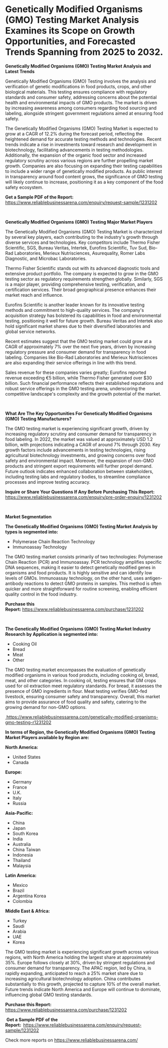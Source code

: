 <p><h1>Genetically Modified Organisms (GMO) Testing Market Analysis Examines its Scope on Growth Opportunities, and Forecasted Trends Spanning from 2025 to 2032.</h1></p><p><strong>Genetically Modified Organisms (GMO) Testing Market Analysis and Latest Trends</strong></p>
<p><p>Genetically Modified Organisms (GMO) Testing involves the analysis and verification of genetic modifications in food products, crops, and other biological materials. This testing ensures compliance with regulatory standards and consumer safety, addressing concerns about the potential health and environmental impacts of GMO products. The market is driven by increasing awareness among consumers regarding food sourcing and labeling, alongside stringent government regulations aimed at ensuring food safety.</p><p>The Genetically Modified Organisms (GMO) Testing Market is expected to grow at a CAGR of 12.2% during the forecast period, reflecting the heightened demand for accurate testing methods and technologies. Recent trends indicate a rise in investments toward research and development in biotechnology, facilitating advancements in testing methodologies. Additionally, the expansion of the organic food sector and increased regulatory scrutiny across various regions are further propelling market growth. Companies are also focusing on expanding their testing capabilities to include a wider range of genetically modified products. As public interest in transparency around food content grows, the significance of GMO testing will likely continue to increase, positioning it as a key component of the food safety ecosystem.</p></p>
<p><strong>Get a Sample PDF of the Report:&nbsp;</strong> <a href="https://www.reliablebusinessarena.com/enquiry/request-sample/1231202?utm_campaign=2805&utm_medium=2&utm_source=Github&utm_content=ia&utm_term=07042025&utm_id=genetically-modified-organisms-gmo-testing">https://www.reliablebusinessarena.com/enquiry/request-sample/1231202</a></p>
<p>&nbsp;</p>
<p><strong>Genetically Modified Organisms (GMO) Testing Major Market Players</strong></p>
<p><p>The Genetically Modified Organisms (GMO) Testing Market is characterized by several key players, each contributing to the industry's growth through diverse services and technologies. Key competitors include Thermo Fisher Scientific, SGS, Bureau Veritas, Intertek, Eurofins Scientific, Tuv Sud, Bio-Rad Laboratories, Merieux Nutrisciences, Asurequality, Romer Labs Diagnostic, and Microbac Laboratories.</p><p>Thermo Fisher Scientific stands out with its advanced diagnostic tools and extensive product portfolio. The company is expected to grow in the GMO testing sector as regulatory requirements strengthen globally. Similarly, SGS is a major player, providing comprehensive testing, verification, and certification services. Their broad geographical presence enhances their market reach and influence.</p><p>Eurofins Scientific is another leader known for its innovative testing methods and commitment to high-quality services. The company's acquisition strategy has bolstered its capabilities in food and environmental testing, positioning it well for future growth. Bureau Veritas and Intertek also hold significant market shares due to their diversified laboratories and global service networks.</p><p>Recent estimates suggest that the GMO testing market could grow at a CAGR of approximately 7% over the next five years, driven by increasing regulatory pressure and consumer demand for transparency in food labeling. Companies like Bio-Rad Laboratories and Merieux Nutrisciences are also expanding their service offerings in line with this trend. </p><p>Sales revenue for these companies varies greatly; Eurofins reported revenue exceeding €5 billion, while Thermo Fisher generated over $30 billion. Such financial performance reflects their established reputations and robust service offerings in the GMO testing arena, underscoring the competitive landscape's complexity and the growth potential of the market.</p></p>
<p>&nbsp;</p>
<p><strong>What Are The Key Opportunities For Genetically Modified Organisms (GMO) Testing Manufacturers?</strong></p>
<p><p>The GMO testing market is experiencing significant growth, driven by increasing regulatory scrutiny and consumer demand for transparency in food labeling. In 2022, the market was valued at approximately USD 1.2 billion, with projections indicating a CAGR of around 7% through 2030. Key growth factors include advancements in testing technologies, rising agricultural biotechnology investments, and growing concerns over food safety and environmental impact. Moreover, the expansion of non-GMO products and stringent export requirements will further propel demand. Future outlook indicates enhanced collaboration between stakeholders, including testing labs and regulatory bodies, to streamline compliance processes and improve testing accuracy.</p></p>
<p><strong>Inquire or Share Your Questions If Any Before Purchasing This Report:</strong> <a href="https://www.reliablebusinessarena.com/enquiry/pre-order-enquiry/1231202?utm_campaign=2805&utm_medium=2&utm_source=Github&utm_content=ia&utm_term=07042025&utm_id=genetically-modified-organisms-gmo-testing">https://www.reliablebusinessarena.com/enquiry/pre-order-enquiry/1231202</a></p>
<p>&nbsp;</p>
<p><strong>Market Segmentation</strong></p>
<p><strong>The Genetically Modified Organisms (GMO) Testing Market Analysis by types is segmented into:</strong></p>
<p><ul><li>Polymerase Chain Reaction Technology</li><li>Immunoassay Technology</li></ul></p>
<p><p>The GMO testing market consists primarily of two technologies: Polymerase Chain Reaction (PCR) and Immunoassay. PCR technology amplifies specific DNA sequences, making it easier to detect genetically modified genes in organisms and food products. It is highly sensitive and can identify low levels of GMOs. Immunoassay technology, on the other hand, uses antigen-antibody reactions to detect GMO proteins in samples. This method is often quicker and more straightforward for routine screening, enabling efficient quality control in the food industry.</p></p>
<p><strong>Purchase this Report:&nbsp;</strong><a href="https://www.reliablebusinessarena.com/purchase/1231202?utm_campaign=2805&utm_medium=2&utm_source=Github&utm_content=ia&utm_term=07042025&utm_id=genetically-modified-organisms-gmo-testing">https://www.reliablebusinessarena.com/purchase/1231202</a></p>
<p>&nbsp;</p>
<p><strong>The Genetically Modified Organisms (GMO) Testing Market Industry Research by Application is segmented into:</strong></p>
<p><ul><li>Cooking Oil</li><li>Bread</li><li>Meat</li><li>Other</li></ul></p>
<p><p>The GMO testing market encompasses the evaluation of genetically modified organisms in various food products, including cooking oil, bread, meat, and other categories. In cooking oil, testing ensures that GM crops used for oil extraction meet regulatory standards. For bread, it assesses the presence of GMO ingredients in flour. Meat testing verifies GMO-fed livestock, ensuring consumer safety and transparency. Overall, this market aims to provide assurance of food quality and safety, catering to the growing demand for non-GMO options.</p></p>
<p><a href="https://www.reliablebusinessarena.com/genetically-modified-organisms-gmo-testing-r1231202?utm_campaign=2805&utm_medium=2&utm_source=Github&utm_content=ia&utm_term=07042025&utm_id=genetically-modified-organisms-gmo-testing">&nbsp;https://www.reliablebusinessarena.com/genetically-modified-organisms-gmo-testing-r1231202</a></p>
<p><strong>In terms of Region, the Genetically Modified Organisms (GMO) Testing Market Players available by Region are:</strong></p>
<p>
    <p> <strong> North America: </strong>
        <ul>
            <li>United States</li>
            <li>Canada</li>
        </ul>
        </p> 
    <p> <strong> Europe: </strong>
        <ul>
            <li>Germany</li>
            <li>France</li>
            <li>U.K.</li>
            <li>Italy</li>
            <li>Russia</li>
        </ul>
        </p> 
    <p> <strong> Asia-Pacific: </strong>
        <ul>
            <li>China</li>
            <li>Japan</li>
            <li>South Korea</li>
            <li>India</li>
            <li>Australia</li>
            <li>China Taiwan</li>
            <li>Indonesia</li>
            <li>Thailand</li>
            <li>Malaysia</li>
        </ul>
        </p> 
    <p> <strong> Latin America: </strong>
        <ul>
            <li>Mexico</li>
            <li>Brazil</li>
            <li>Argentina Korea</li>
            <li>Colombia</li>
        </ul>
        </p> 
    <p> <strong> Middle East & Africa: </strong>
        <ul>
            <li>Turkey</li>
            <li>Saudi</li>
            <li>Arabia</li>
            <li>UAE</li>
            <li>Korea</li>
        </ul>
    </p>
    </p>
<p><p>The GMO testing market is experiencing significant growth across various regions, with North America holding the largest share at approximately 35%. Europe follows closely at 30%, driven by stringent regulations and consumer demand for transparency. The APAC region, led by China, is rapidly expanding, anticipated to reach a 25% market share due to increasing agricultural biotechnology adoption. China contributes substantially to this growth, projected to capture 10% of the overall market. Future trends indicate North America and Europe will continue to dominate, influencing global GMO testing standards.</p></p>
<p><strong>Purchase this Report: </strong><a href="https://www.reliablebusinessarena.com/purchase/1231202?utm_campaign=2805&utm_medium=2&utm_source=Github&utm_content=ia&utm_term=07042025&utm_id=genetically-modified-organisms-gmo-testing">https://www.reliablebusinessarena.com/purchase/1231202</a></p>
<p>&nbsp;<strong>Get a Sample PDF of the Report:&nbsp;&nbsp;</strong><a href="https://www.reliablebusinessarena.com/enquiry/request-sample/1231202?utm_campaign=2805&utm_medium=2&utm_source=Github&utm_content=ia&utm_term=07042025&utm_id=genetically-modified-organisms-gmo-testing">https://www.reliablebusinessarena.com/enquiry/request-sample/1231202</a></p>
<p><strong></strong></p>
<p>Check more reports on <a href="https://www.reliablebusinessarena.com/?utm_campaign=2805&utm_medium=2&utm_source=Github&utm_content=ia&utm_term=07042025&utm_id=genetically-modified-organisms-gmo-testing">https://www.reliablebusinessarena.com/</a></p>